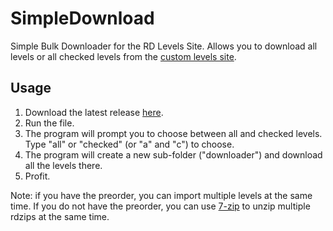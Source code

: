 # SimpleDownload
Simple Bulk Downloader for the RD Levels Site. Allows you to download all levels or all checked levels from the 
[custom levels site](https://auburnsummer.github.io/rdlevels/).

## Usage
1. Download the latest release [here](https://github.com/huantianad/SimpleDownload/releases/).
2. Run the file.
3. The program will prompt you to choose between all and checked levels. Type "all" or "checked" (or "a" and "c") to choose.
4. The program will create a new sub-folder ("downloader") and download all the levels there.
5. Profit.

Note: if you have the preorder, you can import multiple levels at the same time.
If you do not have the preorder, you can use [7-zip](https://www.7-zip.org/) to unzip multiple rdzips at the same time.
